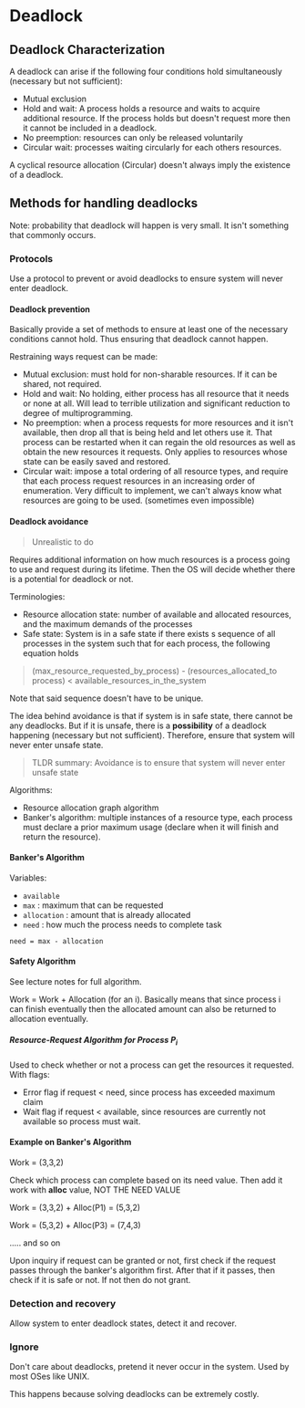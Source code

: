 # Deadlock

## Deadlock Characterization

A deadlock can arise if the following four conditions hold simultaneously (necessary but not sufficient):

- Mutual exclusion
- Hold and wait: A process holds a resource and waits to acquire additional resource. If the process holds but doesn't request more then it cannot be included in a deadlock.
- No preemption: resources can only be released voluntarily
- Circular wait: processes waiting circularly for each others resources.

A cyclical resource allocation (Circular) doesn't always imply the existence of a deadlock.

## Methods for handling deadlocks

Note: probability that deadlock will happen is very small. It isn't something that commonly occurs.

### Protocols

Use a protocol to prevent or avoid deadlocks to ensure system will never enter deadlock.

#### Deadlock prevention

Basically provide a set of methods to ensure at least one of the necessary conditions cannot hold. Thus ensuring that deadlock cannot happen.

Restraining ways request can be made:

- Mutual exclusion: must hold for non-sharable resources. If it can be shared, not required.
- Hold and wait: No holding, either process has all resource that it needs or none at all. Will lead to terrible utilization and significant reduction to degree of multiprogramming.
- No preemption: when a process requests for more resources and it isn't available, then drop all that is being held and let others use it. That process can be restarted when it can regain the old resources as well as obtain the new resources it requests. Only applies to resources whose state can be easily saved and restored.
- Circular wait: impose a total ordering of all resource types, and require that each process request resources in an increasing order of enumeration. Very difficult to implement, we can't always know what resources are going to be used. (sometimes even impossible)

#### Deadlock avoidance

> Unrealistic to do

Requires additional information on how much resources is a process going to use and request during its lifetime. Then the OS will decide whether there is a potential for deadlock or not.

Terminologies:
- Resource allocation state: number of available and allocated resources, and the maximum demands of the processes
- Safe state: System is in a safe state if there exists s sequence of all processes in the system such that for each process, the following equation holds
> (max_resource_requested_by_process) - (resources_allocated_to process) < available_resources_in_the_system

Note that said sequence doesn't have to be unique.

The idea behind avoidance is that if system is in safe state, there cannot be any deadlocks. But if it is unsafe, there is a **possibility** of a deadlock happening (necessary but not sufficient). Therefore, ensure that system will never enter unsafe state.

>TLDR summary: Avoidance is to ensure that system will never enter unsafe state

Algorithms:
- Resource allocation graph algorithm
- Banker's algorithm: multiple instances of a resource type, each process must declare a prior maximum usage (declare when it will finish and return the resource).

#### Banker's Algorithm
Variables:
- `available`
- `max` : maximum that can be requested
- `allocation` : amount that is already allocated
- `need` : how much the process needs to complete task

`need = max - allocation`

#### Safety Algorithm
See lecture notes for full algorithm.

Work = Work + Allocation (for an i). Basically means that since process i can finish eventually then the allocated amount can also be returned to allocation eventually.

##### Resource-Request Algorithm for Process P<sub>i</sub>

Used to check whether or not a process can get the resources it requested. With flags:
- Error flag if request < need, since process has exceeded maximum claim
- Wait flag if request < available, since resources are currently not available so process must wait.

#### Example on Banker's Algorithm
Work = (3,3,2)

Check which process can complete based on its need value. Then add it work with **alloc** value, NOT THE NEED VALUE

Work = (3,3,2) + Alloc(P1) = (5,3,2)

Work = (5,3,2) + Alloc(P3) = (7,4,3)

..... and so on

Upon inquiry if request can be granted or not, first check if the request passes through the banker's algorithm first. After that if it passes, then check if it is safe or not. If not then do not grant.

### Detection and recovery

Allow system to enter deadlock states, detect it and recover.

### Ignore

Don't care about deadlocks, pretend it never occur in the system. Used by most OSes like UNIX.

This happens because solving deadlocks can be extremely costly.
